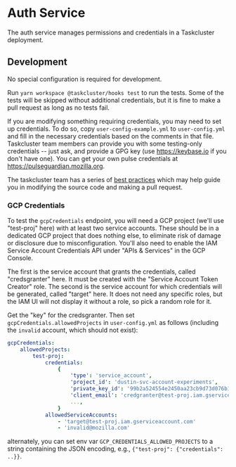 # Auth Service

The auth service manages permissions and credentials in a Taskcluster deployment.

## Development

No special configuration is required for development.

Run `yarn workspace @taskcluster/hooks test` to run the tests.
Some of the tests will be skipped without additional credentials, but it is fine to make a pull request as long as no tests fail.

If you are modifying something requiring credentials, you may need to set up credentials.
To do so, copy `user-config-example.yml` to `user-config.yml` and fill in the necessary credentials based on the comments in that file.
Taskcluster team members can provide you with some testing-only credentials -- just ask, and provide a GPG key (use https://keybase.io if you don't have one).
You can get your own pulse credentials at https://pulseguardian.mozilla.org.

The taskcluster team has a series of [best practices](../../dev-docs/best-practices) which may help guide you in modifying the source code and making a pull request.

### GCP Credentials

To test the `gcpCredentials` endpoint, you will need a GCP project (we'll use "test-proj" here) with at least two service accounts.
These should be in a dedicated GCP project that does nothing else, to eliminate risk of damage or disclosure due to misconfiguration.
You'll also need to enable the IAM Service Account Credentials API under "APIs & Services" in the GCP Console.

The first is the service account that grants the credentials, called "credsgranter" here.
It must be created with the "Service Account Token Creator" role.
The second is the service account for which credentials will be generated, called "target" here.
It does not need any specific roles, but the IAM UI will not display it without a role, so pick a random role for it.

Get the "key" for the credsgranter.
Then set `gcpCredentials.allowedProjects` in `user-config.yml` as follows (including the `invalid` account, which should not exist):

```yaml
gcpCredentials:
    allowedProjects:
        test-proj:
            credentials:
                {
                    'type': 'service_account',
                    'project_id': 'dustin-svc-account-experiments',
                    'private_key_id': '99b2a524554e2450aa23cb9d73d076b19173da5a',
                    'client_email': 'credgranter@test-proj.iam.gserviceaccount.com',
                    ...,
                }
            allowedServiceAccounts:
                - 'target@test-proj.iam.gserviceaccount.com'
                - 'invalid@mozilla.com'
```

alternately, you can set env var `GCP_CREDENTIALS_ALLOWED_PROJECTS` to a string
containing the JSON encoding, e.g., `{"test-proj": {"credentials": ..}}`.
